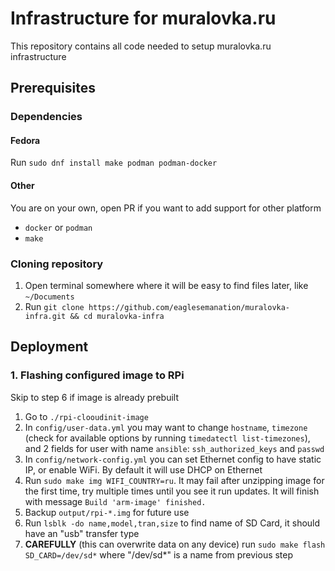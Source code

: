 # Infrastructure for muralovka.ru

This repository contains all code needed to setup muralovka.ru infrastructure


## Prerequisites

### Dependencies

#### Fedora

Run `sudo dnf install make podman podman-docker`

#### Other

You are on your own, open PR if you want to add support for other platform
- `docker` or `podman`
- `make`

### Cloning repository

1. Open terminal somewhere where it will be easy to find files later, like `~/Documents`
2. Run `git clone https://github.com/eaglesemanation/muralovka-infra.git && cd muralovka-infra`


## Deployment

### 1. Flashing configured image to RPi

Skip to step 6 if image is already prebuilt

1. Go to `./rpi-clooudinit-image`
2. In `config/user-data.yml` you may want to change `hostname`, `timezone` (check for available options by running `timedatectl list-timezones`), and 2 fields for user with name `ansible`: `ssh_authorized_keys` and `passwd`
3. In `config/network-config.yml` you can set Ethernet config to have static IP, or enable WiFi. By default it will use DHCP on Ethernet
4. Run `sudo make img WIFI_COUNTRY=ru`. It may fail after unzipping image for the first time, try multiple times until you see it run updates. It will finish with message `Build 'arm-image' finished.`
5. Backup `output/rpi-*.img` for future use
6. Run `lsblk -do name,model,tran,size` to find name of SD Card, it should have an "usb" transfer type
7. **CAREFULLY** (this can overwrite data on any device) run `sudo make flash SD_CARD=/dev/sd*` where "/dev/sd*" is a name from previous step
